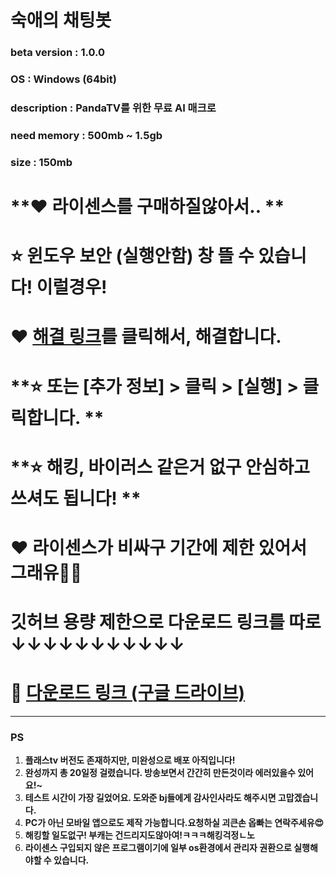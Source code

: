 # 숙애의 채팅봇

### beta version : 1.0.0
### OS : Windows (64bit)
### description : PandaTV를 위한 무료 AI 매크로 
### need memory : 500mb ~ 1.5gb
### size : 150mb 


# **❤️ 라이센스를 구매하질않아서.. **
# **⭐ 윈도우 보안 (실행안함) 창 뜰 수 있습니다! 이럴경우!**
# **❤️ [해결 링크](https://bondingedu.com/notice/?q=YToxOntzOjEyOiJrZXl3b3JkX3R5cGUiO3M6MzoiYWxsIjt9&bmode=view&idx=5783914&t=board)를 클릭해서, 해결합니다.**
# **⭐ 또는 [추가 정보] > 클릭 > [실행] > 클릭합니다. **
# **⭐ 해킹, 바이러스 같은거 없구 안심하고 쓰셔도 됩니다! **
# **❤️ 라이센스가 비싸구 기간에 제한 있어서 그래유🤣🤣**

# 깃허브 용량 제한으로 다운로드 링크를 따로 ↓↓↓↓↓↓↓↓↓↓↓

# **🔗 [다운로드 링크 (구글 드라이브)](https://drive.google.com/file/d/1PNFWe_Ijrs_mX8ByTat0lDC-i51TJZ-r/view?usp=drive_link)**


---

### PS

1. **플래스tv 버전도 존재하지만, 미완성으로 배포 아직입니다!**
2. **완성까지 총 20일정 걸렸습니다. 방송보면서 간간히 만든것이라 에러있을수 있어요!~**
3. **테스트 시간이 가장 길었어요. 도와준 bj들에게 감사인사라도 해주시면 고맙겠습니다.**
4. **PC가 아닌 모바일 앱으로도 제작 가능합니다.요청하실 괴큰손 옵빠는 연락주세유😍**
5. **해킹할 일도없구! 부캐는 건드리지도않아여!ㅋㅋㅋ해킹걱정ㄴ노**
6. **라이센스 구입되지 않은 프로그램이기에 일부 os환경에서 관리자 권환으로 실행해야할 수 있습니다.**
